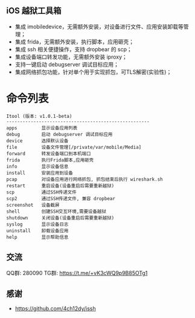 ## iOS 越狱工具箱
* 集成 imobiledevice，无需额外安装，对设备进行文件、应用安装卸载等管理；
* 集成 frida，无需额外安装，执行脚本，应用砸壳；
* 集成 ssh 相关便捷操作，支持 dropbear 的 scp；
* 集成设备端口转发功能，无需额外安装 iproxy；
* 支持一键启动 debugserver 调试目标应用；
* 集成网络抓包功能，针对单个用于实现抓包，可TLS解密(实验性)；

# 命令列表
```shell
Itool (版本: v1.0.1-beta)
-----------------------------------------------------
apps         显示设备应用列表
debug        启动 debugserver 调试目标应用
device       选择默认设备
file         设备文件管理[/private/var/mobile/Media]
forward      转发设备端口到本机端口
frida        执行Frida脚本,应用砸壳
info         显示设备信息
install      安装应用到设备
pcap         对设备应用进行网络抓包, 抓包结束后执行 wireshark.sh
restart      重启设备(设备重启后需要重新越狱)
scp          通过SSH传递文件
scp2         通过SSH传递文件, 兼容 dropbear
screenshot   设备截屏
shell        创建SSH交互环境,需要设备越狱
shutdown     关闭设备(设备重启后需要重新越狱)
syslog       显示设备日志
uninstall    卸载设备应用
help         显示帮助信息
```

## 交流
QQ群: 280090
TG群: https://t.me/+vK3cWQ9p9B85OTg1

## 感谢
* https://github.com/4ch12dy/issh
